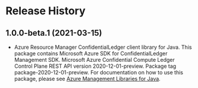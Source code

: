 # Release History

## 1.0.0-beta.1 (2021-03-15)

- Azure Resource Manager ConfidentialLedger client library for Java. This package contains Microsoft Azure SDK for ConfidentialLedger Management SDK. Microsoft Azure Confidential Compute Ledger Control Plane REST API version 2020-12-01-preview. Package tag package-2020-12-01-preview. For documentation on how to use this package, please see [Azure Management Libraries for Java](https://aka.ms/azsdk/java/mgmt).
